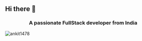 ## Hi there 👋
<h3 align="center">A passionate FullStack developer from India</h3>

<p align="left"> <img src="https://komarev.com/ghpvc/?username=SwastikaPradhan&label=Profile%20views&color=0e75b6&style=flat" alt="ankit1478" /> </p>


<!--
**SwastikaPradhan/SwastikaPradhan** is a ✨ _special_ ✨ repository because its `README.md` (this file) appears on your GitHub profile.

Here are some ideas to get you started:

- 🔭 I’m currently working on ...
- 🌱 I’m currently learning ...
- 👯 I’m looking to collaborate on ...
- 🤔 I’m looking for help with ...
- 💬 Ask me about ...
- 📫 How to reach me: ...
- 😄 Pronouns: ...
- ⚡ Fun fact: ...
-->
